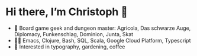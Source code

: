 # Hi there, I’m Christoph 👋

- 🎲 Board game geek and dungeon master: Agricola, Das schwarze Auge, Diplomacy, Funkenschlag, Dominion, Junta, Skat
- 🧑‍💻 Emacs, Clojure, Bash, SQL, Scala, Google Cloud Platform, Typescript
- 👀 Interested in typography, gardening, coffee
